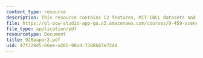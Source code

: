 ```yaml
---
content_type: resource
description: This resource contains C2 features, MIT-CBCL datasets and Caltech datasets.
file: https://ol-ocw-studio-app-qa.s3.amazonaws.com/courses/9-459-scene-understanding-symposium-spring-2006/47f229d566eea26598cd7388b87e7244_920paper2.pdf
file_type: application/pdf
resourcetype: Document
title: 920paper2.pdf
uid: 47f229d5-66ee-a265-98cd-7388b87e7244
---
```

